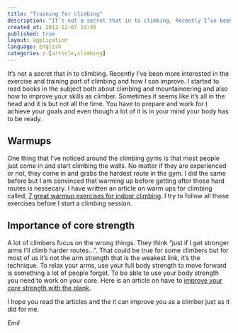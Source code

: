 ```yaml
---
title: "Training for climbing"
description: "It’s not a secret that in to climbing. Recently I’ve been more interested in the exercise and training part of climbing and how I can improve. I started to read books in the subject both about climbing and mountaineering and also how to improve your skills as climber. Sometimes it seems like it’s all in the head and it is but not all the time."
created_at: 2012-12-07 19:45
published: true
layout: application
language: English
categories : [article,climbing]
---
```


It’s not a secret that in to climbing. Recently I’ve been more interested in the exercise and training part of climbing and how I can improve. I started to read books in the subject both about climbing and mountaineering and also how to improve your skills as climber. Sometimes it seems like it’s all in the head and it is but not all the time. You have to prepare and work for t achieve your goals and even though a lot of it is in your mind your body has to be ready.

## Warmups

One thing that I’ve noticed around the climbing gyms is that most people just come in and start climbing the walls. No matter if they are experienced or not, they come in and grabs the hardest route in the gym. I did the same before but I am convinced that warming up before getting after those hard routes is nessecary. I have written an article on warm ups for climbing called, [7 great warmup exercises for indoor climbing](http://www.squidoo.com/7-great-climbing-warmup-exercises). I try to follow all those exercises before I start a climbing session.

## Importance of core strength

A lot of climbers focus on the wrong things. They think “just if I get stronger arms I’ll climb harder routes...”. That could be true for some climbers but for most of us it’s not the arm strength that is the weakest link, it’s the technique. To relax your arms, use your full body strength to move forward is something a lot of people forget. To be able to use your body strength you need to work on your core. Here is an article on have to [improve your core strength with the plank](http://www.squidoo.com/how-to-strengthen-your-core-muscles-for-rock-climbing).

I hope you read the articles and the it can improve you as a climber just as it did for me.

_Emil_